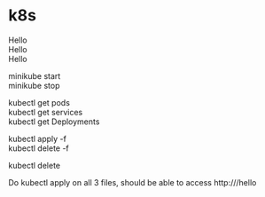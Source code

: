 # k8s

Hello <br />
Hello <br />
Hello <br />

minikube start <br />
minikube stop <br />

kubectl get pods <br />
kubectl get services <br />
kubectl get Deployments <br />

kubectl apply -f <filename> <br />
kubectl delete -f <filename> <br />

kubectl delete <objectType> <objectName> <br />

Do kubectl apply on all 3 files, should be able to access http://<minikube ip or ingress-service ip>/hello <br />
